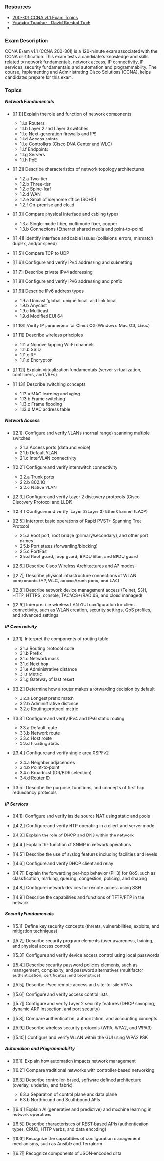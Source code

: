 ### Resources

- [200-301 CCNA v1.1 Exam Topics](https://learningnetwork.cisco.com/s/ccna-exam-topics)
- [Youtube Teacher - David Bombal Tech](https://www.youtube.com/watch?v=tj3yCZWOWYc)
- 


### Exam Description
CCNA Exam v1.1 (CCNA 200-301) is a 120-minute exam associated with the CCNA certification. This exam tests a candidate's knowledge and skills related to network fundamentals, network access, IP connectivity, IP services, security fundamentals, and automation and programmability. The course, Implementing and Administrating Cisco Solutions (CCNA),  helps candidates prepare for this exam. 

### Topics
##### Network Fundamentals
- [[1.1]] Explain the role and function of network components
    - 1.1.a Routers
    - 1.1.b Layer 2 and Layer 3 switches
    - 1.1.c Next-generation firewalls and IPS
    - 1.1.d Access points
    - 1.1.e Controllers (Cisco DNA Center and WLC)
    - 1.1.f Endpoints
    - 1.1.g Servers
    - 1.1.h PoE
  
- [[1.2]] Describe characteristics of network topology architectures
    - 1.2.a Two-tier
    - 1.2.b Three-tier
    - 1.2.c Spine-leaf
    - 1.2.d WAN
    - 1.2.e Small office/home office (SOHO)
    - 1.2.f On-premise and cloud
  
- [[1.3]] Compare physical interface and cabling types
    - 1.3.a Single-mode fiber, multimode fiber, copper
    - 1.3.b Connections (Ethernet shared media and point-to-point)
  
- [[1.4]] Identify interface and cable issues (collisions, errors, mismatch duplex, and/or speed)
  
- [[1.5]] Compare TCP to UDP
  
- [[1.6]] Configure and verify IPv4 addressing and subnetting
  
- [[1.7]] Describe private IPv4 addressing
  
- [[1.8]] Configure and verify IPv6 addressing and prefix
  
- [[1.9]] Describe IPv6 address types
    - 1.9.a Unicast (global, unique local, and link local)
    - 1.9.b Anycast
    - 1.9.c Multicast
    - 1.9.d Modified EUI 64
  
- [[1.10]] Verify IP parameters for Client OS (Windows, Mac OS, Linux)
  
- [[1.11]] Describe wireless principles
    - 1.11.a Nonoverlapping Wi-Fi channels
    - 1.11.b SSID
    - 1.11.c RF
    - 1.11.d Encryption
  
- [[1.12]] Explain virtualization fundamentals (server virtualization, containers, and VRFs)
  
- [[1.13]] Describe switching concepts
    - 1.13.a MAC learning and aging
    - 1.13.b Frame switching
    - 1.13.c Frame flooding
    - 1.13.d MAC address table

##### Network Access
- [[2.1]] Configure and verify VLANs (normal range) spanning multiple switches
    - 2.1.a Access ports (data and voice)
    - 2.1.b Default VLAN
    - 2.1.c InterVLAN connectivity
  
- [[2.2]] Configure and verify interswitch connectivity
    - 2.2.a Trunk ports
    - 2.2.b 802.1Q
    - 2.2.c Native VLAN
  
- [[2.3]] Configure and verify Layer 2 discovery protocols (Cisco Discovery Protocol and LLDP)
  
- [[2.4]] Configure and verify (Layer 2/Layer 3) EtherChannel (LACP)
  
- [[2.5]] Interpret basic operations of Rapid PVST+ Spanning Tree Protocol
    - 2.5.a Root port, root bridge (primary/secondary), and other port names
    - 2.5.b Port states (forwarding/blocking)
    - 2.5.c PortFast
    - 2.5.d Root guard, loop guard, BPDU filter, and BPDU guard
  
- [[2.6]] Describe Cisco Wireless Architectures and AP modes
  
- [[2.7]] Describe physical infrastructure connections of WLAN components (AP, WLC, access/trunk ports, and LAG)
  
- [[2.8]] Describe network device management access (Telnet, SSH, HTTP, HTTPS, console, TACACS+/RADIUS, and cloud managed)
  
- [[2.9]] Interpret the wireless LAN GUI configuration for client connectivity, such as WLAN creation, security settings, QoS profiles, and advanced settings

##### IP Connectivity
- [[3.1]] Interpret the components of routing table
    - 3.1.a Routing protocol code
    - 3.1.b Prefix
    - 3.1.c Network mask
    - 3.1.d Next hop
    - 3.1.e Administrative distance
    - 3.1.f Metric
    - 3.1.g Gateway of last resort
  
- [[3.2]] Determine how a router makes a forwarding decision by default
    - 3.2.a Longest prefix match
    - 3.2.b Administrative distance
    - 3.2.c Routing protocol metric
  
- [[3.3]] Configure and verify IPv4 and IPv6 static routing
    - 3.3.a Default route
    - 3.3.b Network route
    - 3.3.c Host route
    - 3.3.d Floating static
  
- [[3.4]] Configure and verify single area OSPFv2
    - 3.4.a Neighbor adjacencies
    - 3.4.b Point-to-point
    - 3.4.c Broadcast (DR/BDR selection)
    - 3.4.d Router ID
  
- [[3.5]] Describe the purpose, functions, and concepts of first hop redundancy protocols

##### IP Services
- [[4.1]] Configure and verify inside source NAT using static and pools
  
- [[4.2]] Configure and verify NTP operating in a client and server mode
  
- [[4.3]] Explain the role of DHCP and DNS within the network
  
- [[4.4]] Explain the function of SNMP in network operations
  
- [[4.5]] Describe the use of syslog features including facilities and levels
  
- [[4.6]] Configure and verify DHCP client and relay
  
- [[4.7]] Explain the forwarding per-hop behavior (PHB) for QoS, such as classification, marking, queuing, congestion, policing, and shaping
  
- [[4.8]] Configure network devices for remote access using SSH
  
- [[4.9]] Describe the capabilities and functions of TFTP/FTP in the network

##### Security Fundamentals
- [[5.1]] Define key security concepts (threats, vulnerabilities, exploits, and mitigation techniques)
  
- [[5.2]] Describe security program elements (user awareness, training, and physical access control)
  
- [[5.3]] Configure and verify device access control using local passwords
  
- [[5.4]] Describe security password policies elements, such as management, complexity, and password alternatives (multifactor authentication, certificates, and biometrics)
  
- [[5.5]] Describe IPsec remote access and site-to-site VPNs
  
- [[5.6]] Configure and verify access control lists
  
- [[5.7]] Configure and verify Layer 2 security features (DHCP snooping, dynamic ARP inspection, and port security)
  
- [[5.8]] Compare authentication, authorization, and accounting concepts
  
- [[5.9]] Describe wireless security protocols (WPA, WPA2, and WPA3)
  
- [[5.10]] Configure and verify WLAN within the GUI using WPA2 PSK

##### Automation and Programmability
- [[6.1]] Explain how automation impacts network management

- [[6.2]] Compare traditional networks with controller-based networking
  
- [[6.3]] Describe controller-based, software defined architecture (overlay, underlay, and fabric)
    - 6.3.a Separation of control plane and data plane
    - 6.3.b Northbound and Southbound APIs
  
- [[6.4]] Explain AI (generative and predictive) and machine learning in network operations
  
- [[6.5]] Describe characteristics of REST-based APIs (authentication types, CRUD, HTTP verbs, and data encoding)
  
- [[6.6]] Recognize the capabilities of configuration management mechanisms, such as Ansible and Terraform
  
- [[6.7]] Recognize components of JSON-encoded data
